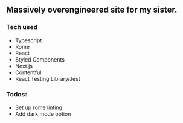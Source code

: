 ## Massively overengineered site for my sister.

### Tech used

- Typescript
- Rome
- React
- Styled Components
- Next.js
- Contentful
- React Testing Library/Jest

### Todos:

- Set up rome linting
- Add dark mode option
